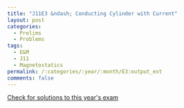 ```yaml
---
title: "J11E3 &ndash; Conducting Cylinder with Current"
layout: post
categories:
  - Prelims
  - Problems
tags:
  - E&M
  - J11
  - Magnetostatics
permalink: /:categories/:year/:month/E3:output_ext
comments: false
---
```

<object data="2011J3E.pdf" type="application/pdf" width="100%" height="500"></object>
<div class="message"><a href='https://princetonprelim.com/prelim/26/'>Check for solutions to this year's exam</a></div>